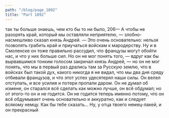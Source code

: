 ```yaml
---
path: "/blog/page_1892"
title: "Part 1892"
---
```


 так ты больше знаешь, чем кто бы то ни было,
206— А чтобы не разорять край, который мы оставляли неприятелю, — злобно-насмешливо сказал князь Андрей. — Это очень основательно: нельзя позволять грабить край и приучаться войскам к мародерству. Ну и в Смоленске он тоже правильно рассудил, что французы могут обойти нас, и что у них больше сил. Но он не мог понять того, — вдруг как бы вырвавшимся тонким голосом закричал князь Андрей, — но он не мог понять, что мы в первый раз дрались там за Русскую землю, что в войсках был такой дух, какого никогда я не видал, что мы два дня сряду отбивали французов, и что этот успех удесятерял наши силы. Он велел отступать, и все усилия и потери пропали даром. Он не думал об измене, он старался всё сделать как можно лучше, он всё обдумал; но от этого-то он и не годится. Он не годится теперь именно потому, что он всё обдумывает очень основательно и аккуратно, как и следует всякому немцу. Как бы тебе сказать... Ну, у отца твоего немец-лакей, и он прекрасный

